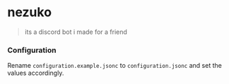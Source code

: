 # nezuko

> its a discord bot i made for a friend

### Configuration

Rename `configuration.example.jsonc` to `configuration.jsonc` and set the values accordingly.
